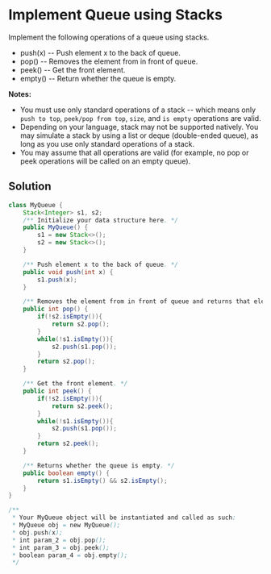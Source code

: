 # Implement Queue using Stacks
Implement the following operations of a queue using stacks.

+ push(x) -- Push element x to the back of queue.
+ pop() -- Removes the element from in front of queue.
+ peek() -- Get the front element.
+ empty() -- Return whether the queue is empty.  

**Notes:**  
+ You must use only standard operations of a stack -- which means only `push to top`, `peek/pop from top`, `size`, and `is empty` operations are valid.  
+ Depending on your language, stack may not be supported natively. You may simulate a stack by using a list or deque (double-ended queue), as long as you use only standard operations of a stack.  
+ You may assume that all operations are valid (for example, no pop or peek operations will be called on an empty queue).  

## Solution
```java
class MyQueue {
    Stack<Integer> s1, s2;
    /** Initialize your data structure here. */
    public MyQueue() {
        s1 = new Stack<>();
        s2 = new Stack<>();
    }

    /** Push element x to the back of queue. */
    public void push(int x) {
        s1.push(x);
    }

    /** Removes the element from in front of queue and returns that element. */
    public int pop() {
        if(!s2.isEmpty()){
            return s2.pop();
        }
        while(!s1.isEmpty()){
            s2.push(s1.pop());
        }
        return s2.pop();
    }

    /** Get the front element. */
    public int peek() {
        if(!s2.isEmpty()){
            return s2.peek();
        }
        while(!s1.isEmpty()){
            s2.push(s1.pop());
        }
        return s2.peek();
    }

    /** Returns whether the queue is empty. */
    public boolean empty() {
        return s1.isEmpty() && s2.isEmpty();
    }
}

/**
 * Your MyQueue object will be instantiated and called as such:
 * MyQueue obj = new MyQueue();
 * obj.push(x);
 * int param_2 = obj.pop();
 * int param_3 = obj.peek();
 * boolean param_4 = obj.empty();
 */
```
